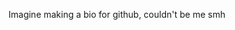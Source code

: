 Imagine making a bio for github, couldn't be me smh
<!---
ephretheled/ephretheled is a ✨ special ✨ repository because its `README.md` (this file) appears on your GitHub profile.
You can click the Preview link to take a look at your changes.
--->
